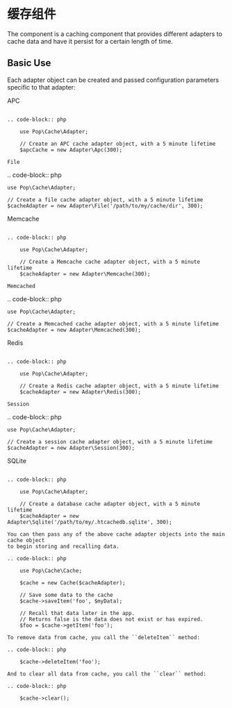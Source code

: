 缓存组件
=========

The component is a caching component that provides different adapters
to cache data and have it persist for a certain length of time.

Basic Use
---------

Each adapter object can be created and passed configuration parameters specific to that adapter:

APC
~~~

.. code-block:: php

    use Pop\Cache\Adapter;

    // Create an APC cache adapter object, with a 5 minute lifetime
    $apcCache = new Adapter\Apc(300);

File
~~~~

.. code-block:: php

    use Pop\Cache\Adapter;

    // Create a file cache adapter object, with a 5 minute lifetime
    $cacheAdapter = new Adapter\File('/path/to/my/cache/dir', 300);

Memcache
~~~~~~~~

.. code-block:: php

    use Pop\Cache\Adapter;

    // Create a Memcache cache adapter object, with a 5 minute lifetime
    $cacheAdapter = new Adapter\Memcache(300);

Memcached
~~~~~~~~~

.. code-block:: php

    use Pop\Cache\Adapter;

    // Create a Memcached cache adapter object, with a 5 minute lifetime
    $cacheAdapter = new Adapter\Memcached(300);

Redis
~~~~~

.. code-block:: php

    use Pop\Cache\Adapter;

    // Create a Redis cache adapter object, with a 5 minute lifetime
    $cacheAdapter = new Adapter\Redis(300);

Session
~~~~~~~

.. code-block:: php

    use Pop\Cache\Adapter;

    // Create a session cache adapter object, with a 5 minute lifetime
    $cacheAdapter = new Adapter\Session(300);

SQLite
~~~~~~

.. code-block:: php

    use Pop\Cache\Adapter;

    // Create a database cache adapter object, with a 5 minute lifetime
    $cacheAdapter = new Adapter\Sqlite('/path/to/my/.htcachedb.sqlite', 300);

You can then pass any of the above cache adapter objects into the main cache object
to begin storing and recalling data.

.. code-block:: php

    use Pop\Cache\Cache;

    $cache = new Cache($cacheAdapter);

    // Save some data to the cache
    $cache->saveItem('foo', $myData);

    // Recall that data later in the app.
    // Returns false is the data does not exist or has expired.
    $foo = $cache->getItem('foo');

To remove data from cache, you call the ``deleteItem`` method:

.. code-block:: php

    $cache->deleteItem('foo');

And to clear all data from cache, you call the ``clear`` method:

.. code-block:: php

    $cache->clear();
